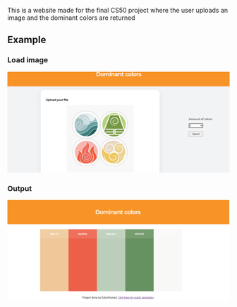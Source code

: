 This is a website made for the final CS50 project
where the user uploads an image and the dominant colors
are returned

## Example

### Load image
![alt text](images/Example_avatar_input.PNG "Image uploaded")

### Output
![alt text](images/Example_avatar.PNG "Dominant colors of image")